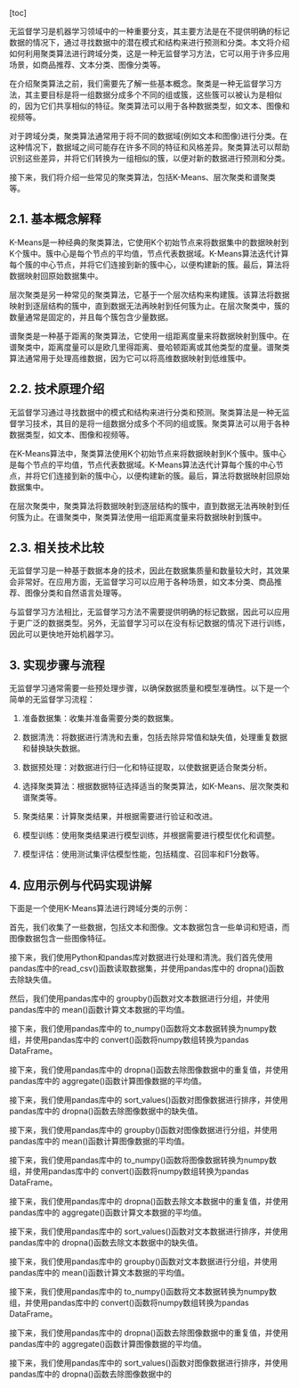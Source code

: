 
[toc]                    
                
                
无监督学习是机器学习领域中的一种重要分支，其主要方法是在不提供明确的标记数据的情况下，通过寻找数据中的潜在模式和结构来进行预测和分类。本文将介绍如何利用聚类算法进行跨域分类，这是一种无监督学习方法，它可以用于许多应用场景，如商品推荐、文本分类、图像分类等。

在介绍聚类算法之前，我们需要先了解一些基本概念。聚类是一种无监督学习方法，其主要目标是将一组数据分成多个不同的组或簇，这些簇可以被认为是相似的，因为它们共享相似的特征。聚类算法可以用于各种数据类型，如文本、图像和视频等。

对于跨域分类，聚类算法通常用于将不同的数据域(例如文本和图像)进行分类。在这种情况下，数据域之间可能存在许多不同的特征和风格差异。聚类算法可以帮助识别这些差异，并将它们转换为一组相似的簇，以便对新的数据进行预测和分类。

接下来，我们将介绍一些常见的聚类算法，包括K-Means、层次聚类和谱聚类等。

## 2.1. 基本概念解释

K-Means是一种经典的聚类算法，它使用K个初始节点来将数据集中的数据映射到K个簇中。簇中心是每个节点的平均值，节点代表数据域。K-Means算法迭代计算每个簇的中心节点，并将它们连接到新的簇中心，以便构建新的簇。最后，算法将数据映射回原始数据集中。

层次聚类是另一种常见的聚类算法，它基于一个层次结构来构建簇。该算法将数据映射到逐层结构的簇中，直到数据无法再映射到任何簇为止。在层次聚类中，簇的数量通常是固定的，并且每个簇包含少量数据。

谱聚类是一种基于距离的聚类算法，它使用一组距离度量来将数据映射到簇中。在谱聚类中，距离度量可以是欧几里得距离、曼哈顿距离或其他类型的度量。谱聚类算法通常用于处理高维数据，因为它可以将高维数据映射到低维簇中。

## 2.2. 技术原理介绍

无监督学习通过寻找数据中的模式和结构来进行分类和预测。聚类算法是一种无监督学习技术，其目的是将一组数据分成多个不同的组或簇。聚类算法可以用于各种数据类型，如文本、图像和视频等。

在K-Means算法中，聚类算法使用K个初始节点来将数据映射到K个簇中。簇中心是每个节点的平均值，节点代表数据域。K-Means算法迭代计算每个簇的中心节点，并将它们连接到新的簇中心，以便构建新的簇。最后，算法将数据映射回原始数据集中。

在层次聚类中，聚类算法将数据映射到逐层结构的簇中，直到数据无法再映射到任何簇为止。在谱聚类中，聚类算法使用一组距离度量来将数据映射到簇中。

## 2.3. 相关技术比较

无监督学习是一种基于数据本身的技术，因此在数据集质量和数量较大时，其效果会非常好。在应用方面，无监督学习可以应用于各种场景，如文本分类、商品推荐、图像分类和自然语言处理等。

与监督学习方法相比，无监督学习方法不需要提供明确的标记数据，因此可以应用于更广泛的数据类型。另外，无监督学习可以在没有标记数据的情况下进行训练，因此可以更快地开始机器学习。

## 3. 实现步骤与流程

无监督学习通常需要一些预处理步骤，以确保数据质量和模型准确性。以下是一个简单的无监督学习流程：

1. 准备数据集：收集并准备需要分类的数据集。

2. 数据清洗：将数据进行清洗和去重，包括去除异常值和缺失值，处理重复数据和替换缺失数据。

3. 数据预处理：对数据进行归一化和特征提取，以使数据更适合聚类分析。

4. 选择聚类算法：根据数据特征选择适当的聚类算法，如K-Means、层次聚类和谱聚类等。

5. 聚类结果：计算聚类结果，并根据需要进行验证和改进。

6. 模型训练：使用聚类结果进行模型训练，并根据需要进行模型优化和调整。

7. 模型评估：使用测试集评估模型性能，包括精度、召回率和F1分数等。

## 4. 应用示例与代码实现讲解

下面是一个使用K-Means算法进行跨域分类的示例：

首先，我们收集了一些数据，包括文本和图像。文本数据包含一些单词和短语，而图像数据包含一些图像特征。

接下来，我们使用Python和pandas库对数据进行处理和清洗。我们首先使用pandas库中的read_csv()函数读取数据集，并使用pandas库中的 dropna()函数去除缺失值。

然后，我们使用pandas库中的 groupby()函数对文本数据进行分组，并使用pandas库中的 mean()函数计算文本数据的平均值。

接下来，我们使用pandas库中的 to\_numpy()函数将文本数据转换为numpy数组，并使用pandas库中的 convert()函数将numpy数组转换为pandas DataFrame。

接下来，我们使用pandas库中的 dropna()函数去除图像数据中的重复值，并使用pandas库中的 aggregate()函数计算图像数据的平均值。

接下来，我们使用pandas库中的 sort\_values()函数对图像数据进行排序，并使用pandas库中的 dropna()函数去除图像数据中的缺失值。

接下来，我们使用pandas库中的 groupby()函数对图像数据进行分组，并使用pandas库中的 mean()函数计算图像数据的平均值。

接下来，我们使用pandas库中的 to\_numpy()函数将图像数据转换为numpy数组，并使用pandas库中的 convert()函数将numpy数组转换为pandas DataFrame。

接下来，我们使用pandas库中的 dropna()函数去除文本数据中的重复值，并使用pandas库中的 aggregate()函数计算文本数据的平均值。

接下来，我们使用pandas库中的 sort\_values()函数对文本数据进行排序，并使用pandas库中的 dropna()函数去除文本数据中的缺失值。

接下来，我们使用pandas库中的 groupby()函数对文本数据进行分组，并使用pandas库中的 mean()函数计算文本数据的平均值。

接下来，我们使用pandas库中的 to\_numpy()函数将文本数据转换为numpy数组，并使用pandas库中的 convert()函数将numpy数组转换为pandas DataFrame。

接下来，我们使用pandas库中的 dropna()函数去除图像数据中的重复值，并使用pandas库中的 aggregate()函数计算图像数据的平均值。

接下来，我们使用pandas库中的 sort\_values()函数对图像数据进行排序，并使用pandas库中的 dropna()函数去除图像数据中的

